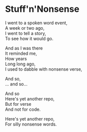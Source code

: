 # Stuff'n'Nonsense

I went to a spoken word event,  
A week or two ago,  
I went to tell a story,  
To see how it would go.  
  
And as I was there  
It reminded me,  
How years  
Long long ago,  
I used to dabble with nonsense verse,  
  
And so,  
... and so...  
  
And so  
Here's yet another repo,  
But for verse  
And not for code.  
  
Here's yet another repo,  
For silly nonsense words.  
